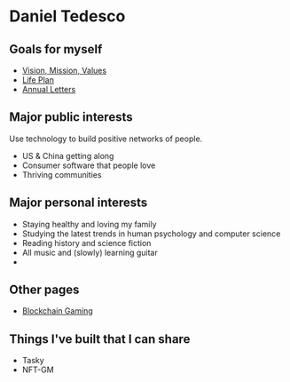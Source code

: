 # Daniel Tedesco

## Goals for myself
- [Vision, Mission, Values](https://dynalist.io/d/pz2OV8bfTjaryXAKLmREY8c1)
- [Life Plan](https://docs.google.com/spreadsheets/d/1YV1dD9vc6yEOUJNvUqFE_H3H63SICM_22eqCVEgH3mc/)
- [Annual Letters](https://tinyletter.com/tedesconotes)

## Major public interests
Use technology to build positive networks of people.
- US & China getting along
- Consumer software that people love
- Thriving communities

## Major personal interests
- Staying healthy and loving my family
- Studying the latest trends in human psychology and computer science
- Reading history and science fiction
- All music and (slowly) learning guitar
- 

## Other pages
- [Blockchain Gaming](dtedesco1.github.io/blockchain-gaming/)

## Things I've built that I can share
- Tasky
- NFT-GM
